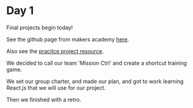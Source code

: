 # Day 1

Final projects begin today!

See the github page from makers academy [here](https://github.com/makersacademy/course/tree/master/final_projects).

Also see the [pracitce project resource](https://github.com/makersacademy/course/tree/master/practice_project_week).

We decided to call our team 'Mission Ctrl' and create a shortcut training game.

We set our group charter, and made our plan, and got to work learning React.js that we will use for our project.

Then we finished with a retro.